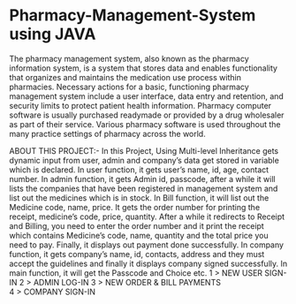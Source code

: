 # Pharmacy-Management-System using JAVA
The pharmacy management system, also known as the pharmacy information system, is a system that stores data and enables functionality that organizes and maintains the medication use process within pharmacies.
Necessary actions for a basic, functioning pharmacy management system include a user interface, data entry and retention, and security limits to protect patient health information. Pharmacy computer software is usually purchased readymade or provided by a drug wholesaler as part of their service. Various pharmacy software is used throughout the many practice settings of pharmacy across the world. 

ABOUT THIS PROJECT:-
In this Project, Using Multi-level Inheritance gets dynamic input from user, admin and company’s  data get stored in variable which is declared. In user function, it gets user’s name, id, age, contact number. In admin function, it gets Admin id, passcode, after a while it will lists the companies that have been registered in management system and list out the medicines which is in stock.
In Bill function, it will list out the Medicine code, name, price. It gets the order number for printing the receipt, medicine’s code, price, quantity. After a while it redirects to Receipt and Billing, you need to enter the order number and it print the receipt which contains Medicine’s code, name, quantity and the total price you need to pay. Finally, it displays out payment done successfully.
In company function, it gets company’s name, id, contacts, address and they must accept the guidelines and finally it displays company signed successfully.
In main function, it will get the Passcode and Choice etc.
1 > NEW USER SIGN-IN
2 > ADMIN LOG-IN
3 > NEW ORDER & BILL PAYMENTS    
4 > COMPANY SIGN-IN
